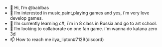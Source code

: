 - 👋 Hi, I’m @bablbas
- 👀 I’m interested in music,paint,playing games and yes, i`m very love develop games.
- 🌱 I’m currently learning c#, i`m in 8 class in Russia and go to art school.
- 💞️ I’m looking to collaborate on one fan game. i`m wanna do katana zero 3d
- 📫 How to reach me ilya_lipton#7129(discord)
